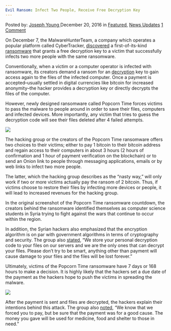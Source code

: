 ```yaml
---
Evil Ransom: Infect Two People, Receive Free Decryption Key
---
```

<article class="post-listing post-17037 post type-post status-publish format-standard has-post-thumbnail hentry category-deepdot-news category-news-updates tag-decryption tag-evil tag-free tag-infect tag-key tag-people tag-ransom tag-receive">
    <div class="post-inner">
        <span>Posted by: <a href="https://www.deepdotweb.com/author/josephyoung/" title="">Joseph Young </a></span>
    <span>December 20, 2016</span>
    <span>in <a href="https://www.deepdotweb.com/category/deepdot-news/" rel="category tag">Featured</a>, <a href="https://www.deepdotweb.com/category/news-updates/" rel="category tag">News Updates</a></span>
    <span><a href="https://www.deepdotweb.com/2016/12/20/evil-ransom-infect-two-people-receive-free-decryption-key/#comments">1 Comment</a></span>
    </p>
    <div class="clear"></div>
    <div class="entry">
    <p>On December 7, the MalwareHunterTeam, a company which operates a popular platform called CyberTracker, <a href="https://www.bleepingcomputer.com/news/security/new-scheme-spread-popcorn-time-ransomware-get-chance-of-free-decryption-key/">discovered</a> a first-of-its-kind <a href="https://www.deepdotweb.com/2016/10/06/europol-report-ransomware-presenting-biggest-cyber-threat/">ransomware</a> that grants a free decryption key to a victim that successfully infects two more people with the same ransomware.</p>
    <p>Conventionally, when a victim or a computer operator is infected with ransomware, its creators demand a ransom for an <a href="https://www.deepdotweb.com/2016/10/08/encryptor-raas-operator-shuts-website-deletes-decryption-master-key/">decryption</a> key to gain access again to the files of the infected computer. Once a payment is accepted&#8211;usually settled in digital currencies like bitcoin for increased anonymity&#8211;the hacker provides a decryption key or directly decrypts the files of the computer.</p>
    <p>However, newly designed ransomware called Popcorn Time forces victims to pass the malware to people around in order to save their files, computers and infected devices. More importantly, any victim that tries to guess the decryption code will see their files deleted after 4 failed attempts.</p>
    <p><img class="wp-image-17043 aligncenter" src="https://www.deepdotweb.com/wp-content/uploads/2016/12/word-image-85.png" srcset="https://www.deepdotweb.com/wp-content/uploads/2016/12/word-image-85.png 925w, https://www.deepdotweb.com/wp-content/uploads/2016/12/word-image-85-300x37.png 300w" sizes="(max-width: 925px) 100vw, 925px"/></p>
    <p>The hacking group or the creators of the Popcorn Time ransomware offers two choices to their victims; either to pay 1 bitcoin to their bitcoin address and regain access to their computers in about 3 hours (2 hours of confirmation and 1 hour of payment verification on the blockchain) or to send an Onion link to people through messaging applications, emails or by web links to infect two more people.</p>
    <p>The latter, which the hacking group describes as the “nasty way,” will only work if two or more victims actually pay the ransom of 2 bitcoin. Thus, if victims choose to restore their files by infecting more devices or people, it will lead to increased revenues for the hacking group.</p>
    <p>In the original screenshot of the Popcorn Time ransomware countdown, the creators behind the ransomware identified themselves as computer science students in Syria trying to fight against the wars that continue to occur within the region.</p>
    <p>In addition, the Syrian hackers also emphasized that the encryption algorithm is on par with government algorithms in terms of cryptography and security. The group also <a href="https://twitter.com/malwrhunterteam/status/806595092177965058">stated</a>, “We store your personal decryption code to your files on our servers and we are the only ones that can decrypt your files. Please don’t try to be smart, anything other than payment will cause damage to your files and the files will be lost forever.”</p>
    <p>Ultimately, victims of the Popcorn Time ransomware have 7 days or 168 hours to make a decision. It is highly likely that the hackers set a due date of the payment as the hackers hope to push the victims in spreading the malware.</p>
    <p><img class="wp-image-17044 aligncenter" src="https://www.deepdotweb.com/wp-content/uploads/2016/12/word-image-86.png" srcset="https://www.deepdotweb.com/wp-content/uploads/2016/12/word-image-86.png 622w, https://www.deepdotweb.com/wp-content/uploads/2016/12/word-image-86-300x232.png 300w" sizes="(max-width: 622px) 100vw, 622px"/></p>
    <p>After the payment is sent and files are decrypted, the hackers explain their intentions behind this attack. The group also <a href="https://twitter.com/malwrhunterteam/status/806597164642291713">noted</a>, “We know that we forced you to pay, but be sure that the payment was for a good cause. The money you gave will be used for medicine, food and shelter to those in need.”</p>
    </div>
    <span style="display:none"><a href="https://www.deepdotweb.com/tag/decryption/" rel="tag">decryption</a> <a href="https://www.deepdotweb.com/tag/evil/" rel="tag">evil</a> <a href="https://www.deepdotweb.com/tag/free/" rel="tag">free</a> <a href="https://www.deepdotweb.com/tag/infect/" rel="tag">infect</a> <a href="https://www.deepdotweb.com/tag/key/" rel="tag">key</a> <a href="https://www.deepdotweb.com/tag/people/" rel="tag">people</a> <a href="https://www.deepdotweb.com/tag/ransom/" rel="tag">ransom</a> <a href="https://www.deepdotweb.com/tag/receive/" rel="tag">receive</a></span> <span style="display:none" class="updated">2016-12-20</span>
    <div style="display:none" class="vcard author" itemprop="author" itemscope itemtype="http://schema.org/Person"><strong class="fn" itemprop="name"><a href="https://www.deepdotweb.com/author/josephyoung/" title="Posts by Joseph Young" rel="author">Joseph Young</a></strong></div>
    </div>
</article>

